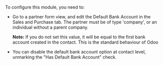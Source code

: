 To configure this module, you need to:

-  Go to a partner form view, and edit the Default Bank Account in the
   Sales and Purchase tab. The partner must be of type 'company', or an
   individual without a parent company. 

   **Note:** If you do not set this value, it will be equal to the first 
   bank account created in the contact. This is the standard behaviour of Odoo

-  You can disable the default bank account option at contact level, unmarking the 
   "Has Default Bank Account" check.
